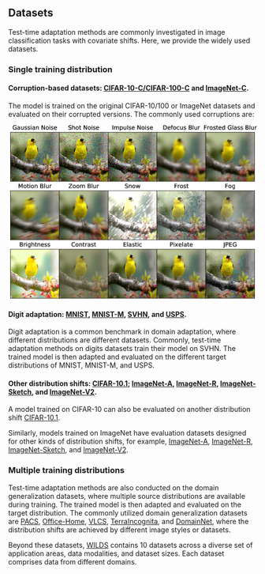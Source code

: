 ## Datasets

Test-time adaptation methods are commonly investigated in image classification tasks with covariate shifts. Here, we provide the widely used datasets.

### Single training distribution

#### Corruption-based datasets: [CIFAR-10-C/CIFAR-100-C](https://www.cs.toronto.edu/~kriz/cifar.html) and [ImageNet-C](https://github.com/hendrycks/robustness?tab=readme-ov-file).

The model is trained on the original CIFAR-10/100 or ImageNet datasets and evaluated on their corrupted versions. The commonly used corruptions are:


<img align="center" src="figures/imagenet-c.png" width="750">

#### Digit adaptation: [MNIST](https://yann.lecun.com/exdb/mnist/), [MNIST-M](https://github.com/zumpchke/keras_mnistm/releases/tag/1.0), [SVHN](http://ufldl.stanford.edu/housenumbers/), and [USPS](https://git-disl.github.io/GTDLBench/datasets/usps_dataset/).

Digit adaptation is a common benchmark in domain adaptation, where different distributions are different datasets. 
Commonly, test-time adaptation methods on digits datasets train their model on SVHN. The trained model is then adapted and evaluated on the different target distributions of MNIST, MNIST-M, and USPS.

#### Other distribution shifts: [CIFAR-10.1](https://github.com/modestyachts/CIFAR-10.1); [ImageNet-A](https://github.com/hendrycks/natural-adv-examples), [ImageNet-R](https://github.com/hendrycks/imagenet-r), [ImageNet-Sketch](https://github.com/HaohanWang/ImageNet-Sketch), and [ImageNet-V2](https://imagenetv2.org/).

A model trained on CIFAR-10 can also be evaluated on another distribution shift [CIFAR-10.1](https://github.com/modestyachts/CIFAR-10.1). 

Similarly, models trained on ImageNet have evaluation datasets designed for other kinds of distribution shifts, for example, [ImageNet-A](https://github.com/hendrycks/natural-adv-examples), [ImageNet-R](https://github.com/hendrycks/imagenet-r), [ImageNet-Sketch](https://github.com/HaohanWang/ImageNet-Sketch), and [ImageNet-V2](https://imagenetv2.org/).


### Multiple training distributions

Test-time adaptation methods are also conducted on the domain generalization datasets, where multiple source distributions are available during training. The trained model is then adapted and evaluated on the target distribution. The commonly utilized domain generalization datasets are [PACS](https://huggingface.co/datasets/flwrlabs/pacs), [Office-Home](https://www.hemanthdv.org/officeHomeDataset.html), [VLCS](https://github.com/belaalb/G2DM?tab=readme-ov-file#download-vlcs), [TerraIncognita](https://beerys.github.io/CaltechCameraTraps/), and [DomainNet](https://ai.bu.edu/M3SDA/), where the distribution shifts are achieved by different image styles or datasets.

Beyond these datasets, [WILDS](https://wilds.stanford.edu/) contains 10 datasets across a diverse set of application areas, data modalities, and dataset sizes. Each dataset comprises data from different domains.


